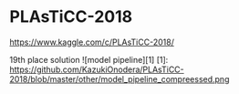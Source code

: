 # PLAsTiCC-2018
https://www.kaggle.com/c/PLAsTiCC-2018/

19th place solution
![model pipeline][1]
  [1]: https://github.com/KazukiOnodera/PLAsTiCC-2018/blob/master/other/model_pipeline_compreessed.png